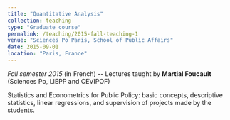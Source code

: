 ```yaml
---
title: "Quantitative Analysis"
collection: teaching
type: "Graduate course"
permalink: /teaching/2015-fall-teaching-1
venue: "Sciences Po Paris, School of Public Affairs"
date: 2015-09-01
location: "Paris, France"
---
```


*Fall semester 2015* (in French) -- Lectures taught by **Martial Foucault** (Sciences Po, LIEPP and CEVIPOF)
 
Statistics and Econometrics for Public Policy: basic concepts, descriptive statistics, linear regressions, and supervision of projects made by the students. 